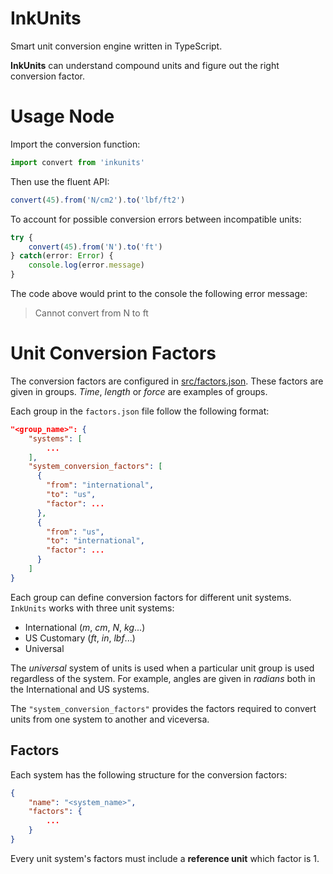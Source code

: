 # InkUnits
Smart unit conversion engine written in TypeScript.

**InkUnits** can understand compound units and figure out the right conversion factor. 

# Usage Node
Import the conversion function:

```ts
import convert from 'inkunits'
```

Then use the fluent API:

```ts
convert(45).from('N/cm2').to('lbf/ft2')
```


To account for possible conversion errors between incompatible units:

```ts
try {
    convert(45).from('N').to('ft')
} catch(error: Error) {
    console.log(error.message)
}
```
The code above would print to the console the following error message:
> Cannot convert from N to ft

# Unit Conversion Factors

The conversion factors are configured in [src/factors.json](src/factors.json).
These factors are given in groups. 
_Time_, _length_ or _force_ are examples of groups.

Each group in the `factors.json` file follow the following format:

```json
"<group_name>": {
    "systems": [
        ...
    ],
    "system_conversion_factors": [
      {
        "from": "international",
        "to": "us",
        "factor": ...
      },
      {
        "from": "us",
        "to": "international",
        "factor": ...
      }
    ]
}
```

Each group can define conversion factors for different unit systems.
`InkUnits` works with three unit systems:

- International (_m_, _cm_, _N_, _kg_...)
- US Customary (_ft_, _in_, _lbf_...)
- Universal

The _universal_ system of units is used when a particular unit group is used regardless of the system. 
For example, angles are given in _radians_ both in the International and US systems.

The `"system_conversion_factors"` provides the factors required to convert units from one system to another and viceversa.

## Factors

Each system has the following structure for the conversion factors:

```json
{
    "name": "<system_name>",
    "factors": {
        ...
    }
}
```

Every unit system's factors must include a **reference unit** which factor is 1.
